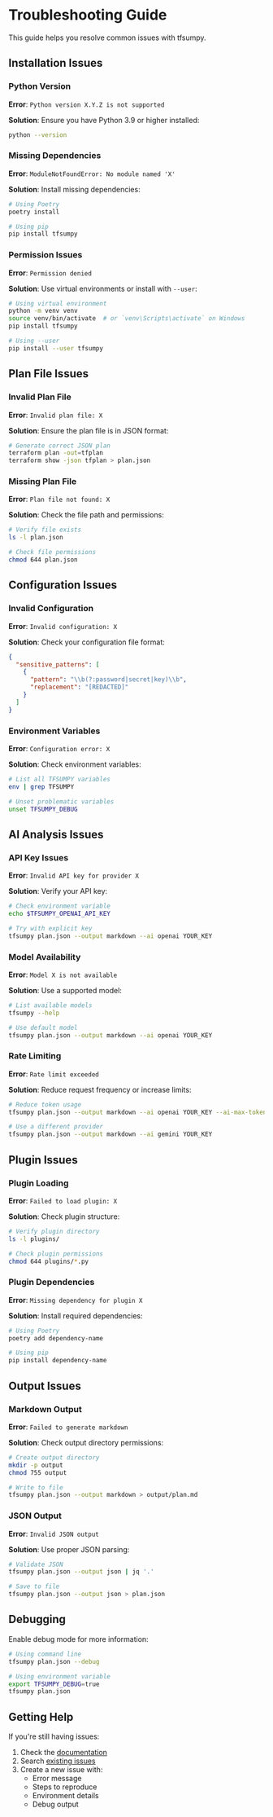 # Troubleshooting Guide

This guide helps you resolve common issues with tfsumpy.

## Installation Issues

### Python Version

**Error**: `Python version X.Y.Z is not supported`

**Solution**: Ensure you have Python 3.9 or higher installed:
```bash
python --version
```

### Missing Dependencies

**Error**: `ModuleNotFoundError: No module named 'X'`

**Solution**: Install missing dependencies:
```bash
# Using Poetry
poetry install

# Using pip
pip install tfsumpy
```

### Permission Issues

**Error**: `Permission denied`

**Solution**: Use virtual environments or install with `--user`:
```bash
# Using virtual environment
python -m venv venv
source venv/bin/activate  # or `venv\Scripts\activate` on Windows
pip install tfsumpy

# Using --user
pip install --user tfsumpy
```

## Plan File Issues

### Invalid Plan File

**Error**: `Invalid plan file: X`

**Solution**: Ensure the plan file is in JSON format:
```bash
# Generate correct JSON plan
terraform plan -out=tfplan
terraform show -json tfplan > plan.json
```

### Missing Plan File

**Error**: `Plan file not found: X`

**Solution**: Check the file path and permissions:
```bash
# Verify file exists
ls -l plan.json

# Check file permissions
chmod 644 plan.json
```

## Configuration Issues

### Invalid Configuration

**Error**: `Invalid configuration: X`

**Solution**: Check your configuration file format:
```json
{
  "sensitive_patterns": [
    {
      "pattern": "\\b(?:password|secret|key)\\b",
      "replacement": "[REDACTED]"
    }
  ]
}
```

### Environment Variables

**Error**: `Configuration error: X`

**Solution**: Check environment variables:
```bash
# List all TFSUMPY variables
env | grep TFSUMPY

# Unset problematic variables
unset TFSUMPY_DEBUG
```

## AI Analysis Issues

### API Key Issues

**Error**: `Invalid API key for provider X`

**Solution**: Verify your API key:
```bash
# Check environment variable
echo $TFSUMPY_OPENAI_API_KEY

# Try with explicit key
tfsumpy plan.json --output markdown --ai openai YOUR_KEY
```

### Model Availability

**Error**: `Model X is not available`

**Solution**: Use a supported model:
```bash
# List available models
tfsumpy --help

# Use default model
tfsumpy plan.json --output markdown --ai openai YOUR_KEY
```

### Rate Limiting

**Error**: `Rate limit exceeded`

**Solution**: Reduce request frequency or increase limits:
```bash
# Reduce token usage
tfsumpy plan.json --output markdown --ai openai YOUR_KEY --ai-max-tokens 1000

# Use a different provider
tfsumpy plan.json --output markdown --ai gemini YOUR_KEY
```

## Plugin Issues

### Plugin Loading

**Error**: `Failed to load plugin: X`

**Solution**: Check plugin structure:
```bash
# Verify plugin directory
ls -l plugins/

# Check plugin permissions
chmod 644 plugins/*.py
```

### Plugin Dependencies

**Error**: `Missing dependency for plugin X`

**Solution**: Install required dependencies:
```bash
# Using Poetry
poetry add dependency-name

# Using pip
pip install dependency-name
```

## Output Issues

### Markdown Output

**Error**: `Failed to generate markdown`

**Solution**: Check output directory permissions:
```bash
# Create output directory
mkdir -p output
chmod 755 output

# Write to file
tfsumpy plan.json --output markdown > output/plan.md
```

### JSON Output

**Error**: `Invalid JSON output`

**Solution**: Use proper JSON parsing:
```bash
# Validate JSON
tfsumpy plan.json --output json | jq '.'

# Save to file
tfsumpy plan.json --output json > plan.json
```

## Debugging

Enable debug mode for more information:
```bash
# Using command line
tfsumpy plan.json --debug

# Using environment variable
export TFSUMPY_DEBUG=true
tfsumpy plan.json
```

## Getting Help

If you're still having issues:

1. Check the [documentation](https://tfsumpy.readthedocs.io/)
2. Search [existing issues](https://github.com/rafaelherik/tfsumpy/issues)
3. Create a new issue with:
   - Error message
   - Steps to reproduce
   - Environment details
   - Debug output 